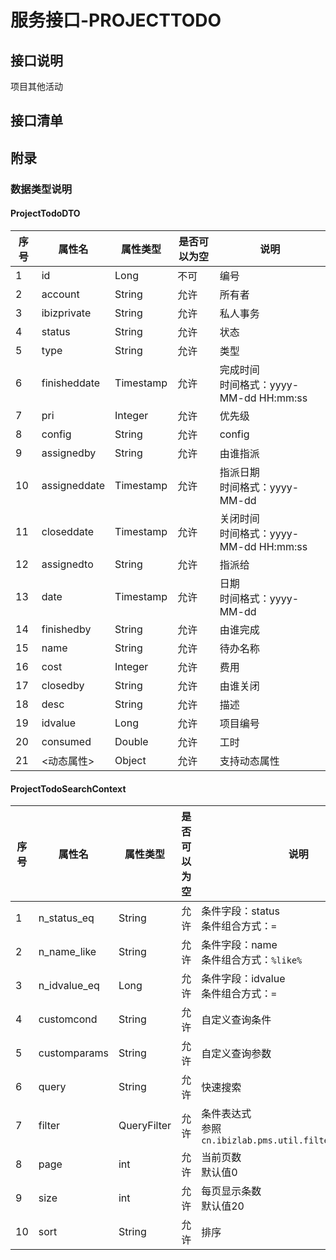 # 服务接口-PROJECTTODO
## 接口说明
项目其他活动

## 接口清单
## 附录
### 数据类型说明
#### ProjectTodoDTO
| 序号 | 属性名 | 属性类型 | 是否可以为空 | 说明 |
| ---- | ---- | ---- | ---- | ---- |
| 1 | id | Long | 不可 | 编号 |
| 2 | account | String | 允许 | 所有者 |
| 3 | ibizprivate | String | 允许 | 私人事务 |
| 4 | status | String | 允许 | 状态 |
| 5 | type | String | 允许 | 类型 |
| 6 | finisheddate | Timestamp | 允许 | 完成时间<br>时间格式：yyyy-MM-dd HH:mm:ss |
| 7 | pri | Integer | 允许 | 优先级 |
| 8 | config | String | 允许 | config |
| 9 | assignedby | String | 允许 | 由谁指派 |
| 10 | assigneddate | Timestamp | 允许 | 指派日期<br>时间格式：yyyy-MM-dd |
| 11 | closeddate | Timestamp | 允许 | 关闭时间<br>时间格式：yyyy-MM-dd HH:mm:ss |
| 12 | assignedto | String | 允许 | 指派给 |
| 13 | date | Timestamp | 允许 | 日期<br>时间格式：yyyy-MM-dd |
| 14 | finishedby | String | 允许 | 由谁完成 |
| 15 | name | String | 允许 | 待办名称 |
| 16 | cost | Integer | 允许 | 费用 |
| 17 | closedby | String | 允许 | 由谁关闭 |
| 18 | desc | String | 允许 | 描述 |
| 19 | idvalue | Long | 允许 | 项目编号 |
| 20 | consumed | Double | 允许 | 工时 |
| 21 | <动态属性> | Object | 允许 | 支持动态属性 |

#### ProjectTodoSearchContext
| 序号 | 属性名 | 属性类型 | 是否可以为空 | 说明 |
| ---- | ---- | ---- | ---- | ---- |
| 1 | n_status_eq | String | 允许 | 条件字段：status<br>条件组合方式：`=` |
| 2 | n_name_like | String | 允许 | 条件字段：name<br>条件组合方式：`%like%` |
| 3 | n_idvalue_eq | Long | 允许 | 条件字段：idvalue<br>条件组合方式：`=` |
| 4 | customcond | String | 允许 | 自定义查询条件 |
| 5 | customparams | String | 允许 | 自定义查询参数 |
| 6 | query | String | 允许 | 快速搜索 |
| 7 | filter | QueryFilter | 允许 | 条件表达式<br>参照`cn.ibizlab.pms.util.filter.QueryFilter` |
| 8 | page | int | 允许 | 当前页数<br>默认值0 |
| 9 | size | int | 允许 | 每页显示条数<br>默认值20 |
| 10 | sort | String | 允许 | 排序 |
